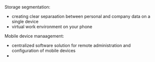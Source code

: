 Storage segmentation: 
- creating clear separaation between personal and company data on a single device
- virtual work environment on your phone 

Mobile device manaagement: 
- centralized software solution for remote administration and configuration of mobile devices 
- 